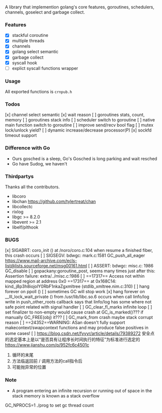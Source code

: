 A library that implemention golang's core features,
goroutines, schedulers, channels, goselect and garbage collect.

### Features

* [x] stackful coroutine
* [x] multiple threads
* [x] channels
* [x] golang select semantic
* [x] garbage collect
* [x] syscall hook
* [ ] explict syscall functions wrapper

### Usage

All exported functions is `crnpub.h`

### Todos

[x] channel select semantic
[x] wait reason
[ ] goroutines stats, count, memory
[ ] goroutines stack info
[ ] scheduler switch to goroutine
[ ] native main function switch to goroutine
[ ] improve send/recv bool flag
[ ] mutex lock/unlock yield?
[ ] dynamic increase/decrease processor(P)
[x] sockfd timeout support

### Difference with Go
* Ours gosched is a sleep, Go's Gosched is long parking and wait resched
* Go have Sudog, we haven't

### Thirdpartys

Thanks all the contributors.

* libcoro 
* libchan https://github.com/tylertreat/chan
* libcollectc
* rixlog
* libgc >= 8.2.0
* libevent >= 2.1
* libelf/plthook

### BUGS

[x] SIGABRT: coro\_init () at /noro/coro.c:104
    when resume a finished fiber, this crash occurs
[ ] SIGSEGV: bdwgc: mark.c:1581 GC\_push\_all\_eager
    https://www.mail-archive.com/ecls-list@lists.sourceforge.net/msg00161.html
[ ] ASSERT: bdwgc: misc.c: 1986 GC\_disable
[ ] gopackany:goroutine\_post, seems many times just after this: Assertion failure: extra/../misc.c:1986
[ ] ==17317==  Access not within mapped region at address 0x0
    ==17317==    at 0x168C14: kind\_j8p3h8iojolY0RbF1nkaZgxmltree (stdlib\_xmltree.nim.c:310)
[ ] hang forever on ppoll ()
[ ] sometimes GC will stop work
[x] hang forever on __lll_lock_wait_private () from /usr/lib/libc.so.6
    occurs when call linfo/log write in push_other_roots callback
    says that linfo/log has some where not safe point
    related with signal handler
[ ] GC_clear_fl_marks infinite loop
[ ] set finalizer to non-empty would cause crash at GC_is_marked()???
   if manually GC_FREE(obj) it???
[ ] GC_mark_from crash
    maybe stack corrupt reason
[ ] ==24352==WARNING: ASan doesn't fully support makecontext/swapcontext functions and may produce false positives in some cases!
[ ] https://blog.csdn.net/fyyyr/article/details/79389272
   安全点的选定基本上是以“是否具有让程序长时间执行的特征”为标准进行选定的  https://www.jianshu.com/p/952fc6c4501c
   1. 循环的末尾
   2. 方法临返回前 / 调用方法的call指令后
   3. 可能抛异常的位置   

### Note
* A program entering an infinite recursion or running out of space in the stack memory is known as a stack overflow

GC_NPROCS=1 ./prog to set gc thread count

